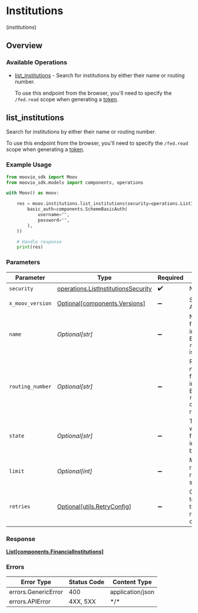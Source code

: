 # Institutions
(*institutions*)

## Overview

### Available Operations

* [list_institutions](#list_institutions) -   Search for institutions by either their name or routing number.
  
  To use this endpoint from the browser, you'll need to specify the `/fed.read` scope when generating a [token](https://docs.moov.io/api/authentication/access-tokens/).

## list_institutions

  Search for institutions by either their name or routing number.
  
  To use this endpoint from the browser, you'll need to specify the `/fed.read` scope when generating a [token](https://docs.moov.io/api/authentication/access-tokens/).

### Example Usage

```python
from moovio_sdk import Moov
from moovio_sdk.models import components, operations

with Moov() as moov:

    res = moov.institutions.list_institutions(security=operations.ListInstitutionsSecurity(
        basic_auth=components.SchemeBasicAuth(
            username="",
            password="",
        ),
    ))

    # Handle response
    print(res)

```

### Parameters

| Parameter                                                                                  | Type                                                                                       | Required                                                                                   | Description                                                                                |
| ------------------------------------------------------------------------------------------ | ------------------------------------------------------------------------------------------ | ------------------------------------------------------------------------------------------ | ------------------------------------------------------------------------------------------ |
| `security`                                                                                 | [operations.ListInstitutionsSecurity](../../models/operations/listinstitutionssecurity.md) | :heavy_check_mark:                                                                         | N/A                                                                                        |
| `x_moov_version`                                                                           | [Optional[components.Versions]](../../models/components/versions.md)                       | :heavy_minus_sign:                                                                         | Specify an API version.                                                                    |
| `name`                                                                                     | *Optional[str]*                                                                            | :heavy_minus_sign:                                                                         | Name of the financial institution. Either `name` or `routingNumber` is required.           |
| `routing_number`                                                                           | *Optional[str]*                                                                            | :heavy_minus_sign:                                                                         | Routing number for a financial institution. Either `routingNumber` or `name` is required.  |
| `state`                                                                                    | *Optional[str]*                                                                            | :heavy_minus_sign:                                                                         | The state where a financial institution is based.                                          |
| `limit`                                                                                    | *Optional[int]*                                                                            | :heavy_minus_sign:                                                                         | Maximum results returned by a search.                                                      |
| `retries`                                                                                  | [Optional[utils.RetryConfig]](../../models/utils/retryconfig.md)                           | :heavy_minus_sign:                                                                         | Configuration to override the default retry behavior of the client.                        |

### Response

**[List[components.FinancialInstitutions]](../../models/.md)**

### Errors

| Error Type          | Status Code         | Content Type        |
| ------------------- | ------------------- | ------------------- |
| errors.GenericError | 400                 | application/json    |
| errors.APIError     | 4XX, 5XX            | \*/\*               |